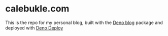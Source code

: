 # calebukle.com

This is the repo for my personal blog, built with the
[Deno blog](https://deno.land/x/blog) package and deployed with
[Deno Deploy](https://deno.com)
